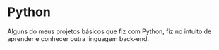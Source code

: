 # Python
Alguns do meus projetos básicos que fiz com Python, fiz no intuito de aprender e conhecer outra linguagem back-end.

